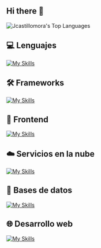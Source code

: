 ## Hi there 👋

<!--
**Jcastillomora/Jcastillomora** is a ✨ _special_ ✨ repository because its `README.md` (this file) appears on your GitHub profile.

Here are some ideas to get you started:

- 🔭 I’m currently working on ...
- 🌱 I’m currently learning ...
- 👯 I’m looking to collaborate on ...
- 🤔 I’m looking for help with ...
- 💬 Ask me about ...
- 📫 How to reach me: ...
- 😄 Pronouns: ...
- ⚡ Fun fact: ...
-->
![Jcastillomora's Top Languages](https://github-readme-stats.vercel.app/api/top-langs/?username=Jcastillomora&theme=tokyonight&show_icons=true&hide_border=true&layout=compact)

## 💻 Lenguajes

[![My Skills](https://skillicons.dev/icons?i=py,js,php)](https://skillicons.dev)

## 🛠️ Frameworks

[![My Skills](https://skillicons.dev/icons?i=django,fastapi)](https://skillicons.dev)

## 🎨 Frontend

[![My Skills](https://skillicons.dev/icons?i=html,css,tailwind,bootstrap)](https://skillicons.dev)

## ☁️ Servicios en la nube

[![My Skills](https://skillicons.dev/icons?i=gcp,aws)](https://skillicons.dev)

## 💾 Bases de datos

[![My Skills](https://skillicons.dev/icons?i=postgres,mysql,sqlite)](https://skillicons.dev)

## 🌐 Desarrollo web

[![My Skills](https://skillicons.dev/icons?i=linux,ubuntu,cloudflare,git,nginx,dokcer)](https://skillicons.dev)
